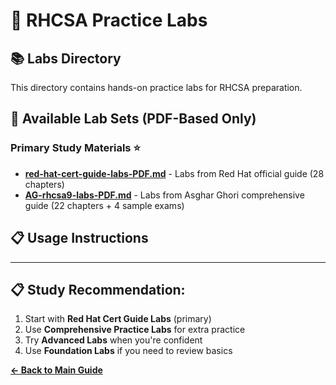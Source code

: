 # 📖 RHCSA Practice Labs

## 📚 Labs Directory

This directory contains hands-on practice labs for RHCSA preparation.

## 🎯 **Available Lab Sets** (PDF-Based Only)

### **Primary Study Materials** ⭐
- **[red-hat-cert-guide-labs-PDF.md](./red-hat-cert-guide-labs-PDF.md)** - Labs from Red Hat official guide (28 chapters)
- **[AG-rhcsa9-labs-PDF.md](./AG-rhcsa9-labs-PDF.md)** - Labs from Asghar Ghori comprehensive guide (22 chapters + 4 sample exams)

## 📋 **Usage Instructions**

---

## 📋 **Study Recommendation:**
1. Start with **Red Hat Cert Guide Labs** (primary)
2. Use **Comprehensive Practice Labs** for extra practice
3. Try **Advanced Labs** when you're confident
4. Use **Foundation Labs** if you need to review basics

**[← Back to Main Guide](../README.md)**
